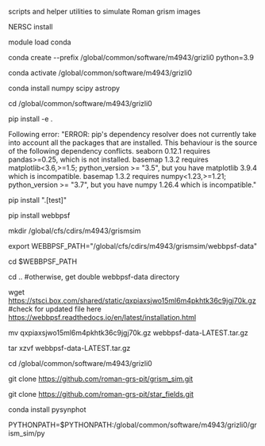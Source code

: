 scripts and helper utilities to simulate Roman grism images

NERSC install

module load conda

conda create --prefix /global/common/software/m4943/grizli0 python=3.9

conda activate /global/common/software/m4943/grizli0

conda install numpy scipy astropy

cd /global/common/software/m4943/grizli0

pip install -e .


Following error:
"ERROR: pip's dependency resolver does not currently take into account all the packages that are installed. This behaviour is the source of the following dependency conflicts.
seaborn 0.12.1 requires pandas>=0.25, which is not installed.
basemap 1.3.2 requires matplotlib<3.6,>=1.5; python_version >= "3.5", but you have matplotlib 3.9.4 which is incompatible.
basemap 1.3.2 requires numpy<1.23,>=1.21; python_version >= "3.7", but you have numpy 1.26.4 which is incompatible."

pip install ".[test]"

pip install webbpsf

mkdir /global/cfs/cdirs/m4943/grismsim

export WEBBPSF_PATH="/global/cfs/cdirs/m4943/grismsim/webbpsf-data"

cd $WEBBPSF_PATH

cd .. #otherwise, get double webbpsf-data directory

wget https://stsci.box.com/shared/static/qxpiaxsjwo15ml6m4pkhtk36c9jgj70k.gz #check for updated file here https://webbpsf.readthedocs.io/en/latest/installation.html

mv qxpiaxsjwo15ml6m4pkhtk36c9jgj70k.gz  webbpsf-data-LATEST.tar.gz

tar xzvf webbpsf-data-LATEST.tar.gz

cd /global/common/software/m4943/grizli0

git clone https://github.com/roman-grs-pit/grism_sim.git

git clone https://github.com/roman-grs-pit/star_fields.git

conda install pysynphot

PYTHONPATH=$PYTHONPATH:/global/common/software/m4943/grizli0/grism_sim/py
